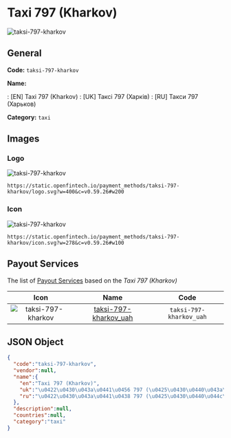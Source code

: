 
# Taxi 797 (Kharkov) 
![taksi-797-kharkov](https://static.openfintech.io/payment_methods/taksi-797-kharkov/logo.svg?w=400&c=v0.59.26#w200)  

## General 
**Code:** `taksi-797-kharkov` 
 
**Name:** 
 
:	[EN] Taxi 797 (Kharkov) 
:	[UK] Таксі 797 (Харків) 
:	[RU] Такси 797 (Харьков) 
 
**Category:** `taxi` 
 

## Images 

### Logo 
![taksi-797-kharkov](https://static.openfintech.io/payment_methods/taksi-797-kharkov/logo.svg?w=400&c=v0.59.26#w200)  

```
https://static.openfintech.io/payment_methods/taksi-797-kharkov/logo.svg?w=400&c=v0.59.26#w200
```  

### Icon 
![taksi-797-kharkov](https://static.openfintech.io/payment_methods/taksi-797-kharkov/icon.svg?w=278&c=v0.59.26#w100)  

```
https://static.openfintech.io/payment_methods/taksi-797-kharkov/icon.svg?w=278&c=v0.59.26#w100
```  

## Payout Services 
 
The list of [Payout Services](/payout-services/) based on the _Taxi 797 (Kharkov)_ 

|Icon|Name|Code| 
|:---:|:---:|:---:| 
|![taksi-797-kharkov](https://static.openfintech.io/payout_methods/taksi-797-kharkov/icon.png?w=278&c=v0.59.26#w40) |[taksi-797-kharkov_uah](/payout-services/taksi-797-kharkov_uah/)|`taksi-797-kharkov_uah`| 
 

## JSON Object 

```json
{
  "code":"taksi-797-kharkov",
  "vendor":null,
  "name":{
    "en":"Taxi 797 (Kharkov)",
    "uk":"\u0422\u0430\u043a\u0441\u0456 797 (\u0425\u0430\u0440\u043a\u0456\u0432)",
    "ru":"\u0422\u0430\u043a\u0441\u0438 797 (\u0425\u0430\u0440\u044c\u043a\u043e\u0432)"
  },
  "description":null,
  "countries":null,
  "category":"taxi"
}
```  
